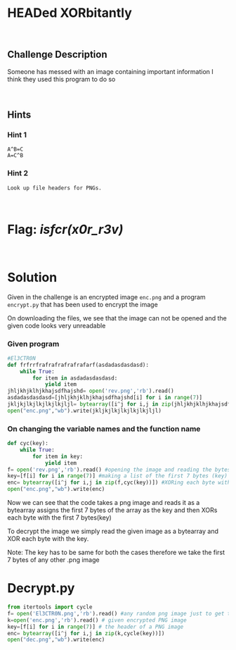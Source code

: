 # HEADed XORbitantly

<br>

## Challenge Description

Someone has messed with an image containing important information I think they used this program to do so

<br>

## Hints 

### Hint 1
    A^B=C
    A=C^B
### Hint 2
    Look up file headers for PNGs.
    
<br>


# Flag: *_isfcr(x0r_r3v)_*

<br>

# Solution 


Given in the challenge is an encrypted image `enc.png` and a program `encrypt.py` that has been used to encrypt the image 

On downloading the files, we see that the image can not be opened and the given code looks very unreadable 

### Given program 
``` py
#El3CTR0N
def frfrrfrafrafrafrafrafarf(asdadasdasdasd):
    while True:
        for item in asdadasdasdasd:
            yield item
jhljkhjklhjkhajsdfhajshd= open('rev.png','rb').read()
asdadasdasdasd=[jhljkhjklhjkhajsdfhajshd[i] for i in range(7)]
jkljkjlkjlkjlkjlkjljl= bytearray([i^j for i,j in zip(jhljkhjklhjkhajsdfhajshd,frfrrfrafrafrafrafrafarf(asdadasdasdasd))])
open("enc.png","wb").write(jkljkjlkjlkjlkjlkjljl)


```

### On changing the variable names and the function name
```py
def cyc(key):
    while True:
        for item in key:
            yield item
f= open('rev.png','rb').read() #opening the image and reading the bytes 
key=[f[i] for i in range(7)] #making a list of the first 7 bytes (key)
enc= bytearray([i^j for i,j in zip(f,cyc(key))]) #XORing each byte with the key
open("enc.png","wb").write(enc)

```
Now we can see that the code takes a png image and reads it as a bytearray assigns the first 7 bytes of the array as the key and then XORs each byte with the first 7 bytes(key)

To decrypt the image we simply read the given image as a bytearray and XOR each byte with the key.

Note: The key has to be same for both the cases therefore we take the first 7 bytes of any other .png image
<br>

# Decrypt.py
```py
from itertools import cycle
f= open('El3CTR0N.png','rb').read() #any random png image just to get the headder 
k=open('enc.png','rb').read() # given encrypted PNG image
key=[f[i] for i in range(7)] # the header of a PNG image
enc= bytearray([i^j for i,j in zip(k,cycle(key))])
open("dec.png","wb").write(enc)
```


